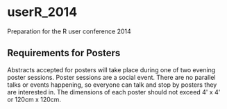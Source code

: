 userR_2014
==========

Preparation for the R user conference 2014

## Requirements for Posters

Abstracts accepted for posters will take place during one of two evening poster sessions. Poster sessions are a social event. There are no parallel talks or events happening, so everyone can talk and stop by posters they are interested in. The dimensions of each poster should not exceed 4' x 4' or 120cm x 120cm.
